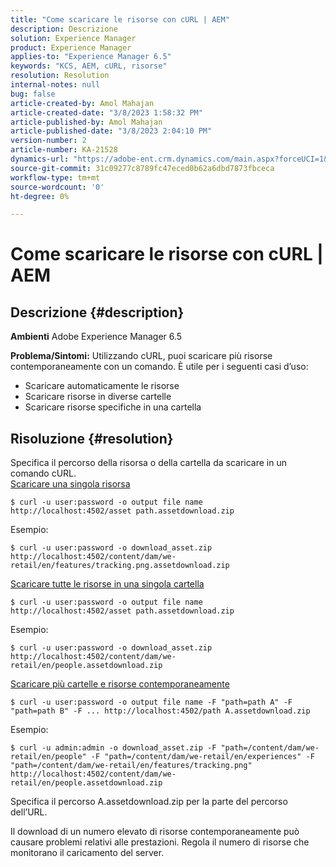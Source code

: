 ```yaml
---
title: "Come scaricare le risorse con cURL | AEM"
description: Descrizione
solution: Experience Manager
product: Experience Manager
applies-to: "Experience Manager 6.5"
keywords: "KCS, AEM, cURL, risorse"
resolution: Resolution
internal-notes: null
bug: false
article-created-by: Amol Mahajan
article-created-date: "3/8/2023 1:58:32 PM"
article-published-by: Amol Mahajan
article-published-date: "3/8/2023 2:04:10 PM"
version-number: 2
article-number: KA-21528
dynamics-url: "https://adobe-ent.crm.dynamics.com/main.aspx?forceUCI=1&pagetype=entityrecord&etn=knowledgearticle&id=dc8a114f-b9bd-ed11-83ff-6045bd006268"
source-git-commit: 31c09277c8789fc47eced0b62a6dbd7873fbceca
workflow-type: tm+mt
source-wordcount: '0'
ht-degree: 0%

---
```


# Come scaricare le risorse con cURL | AEM

## Descrizione {#description}

<b>Ambienti</b>
Adobe Experience Manager 6.5


<b>Problema/Sintomi:</b>
Utilizzando cURL, puoi scaricare più risorse contemporaneamente con un comando. È utile per i seguenti casi d’uso:

- Scaricare automaticamente le risorse
- Scaricare risorse in diverse cartelle
- Scaricare risorse specifiche in una cartella



## Risoluzione {#resolution}

Specifica il percorso della risorsa o della cartella da scaricare in un comando cURL.<br>
<u>Scaricare una singola risorsa</u>


```
$ curl -u user:password -o output file name http://localhost:4502/asset path.assetdownload.zip
```


Esempio:


```
$ curl -u user:password -o download_asset.zip http://localhost:4502/content/dam/we-retail/en/features/tracking.png.assetdownload.zip
```


<u>Scaricare tutte le risorse in una singola cartella</u>


```
$ curl -u user:password -o output file name http://localhost:4502/asset path.assetdownload.zip
```


Esempio:


```
$ curl -u user:password -o download_asset.zip http://localhost:4502/content/dam/we-retail/en/people.assetdownload.zip
```


<u>Scaricare più cartelle e risorse contemporaneamente</u>


```
$ curl -u user:password -o output file name -F "path=path A" -F "path=path B" -F ... http://localhost:4502/path A.assetdownload.zip
```


Esempio:


```
$ curl -u admin:admin -o download_asset.zip -F "path=/content/dam/we-retail/en/people" -F "path=/content/dam/we-retail/en/experiences" -F "path=/content/dam/we-retail/en/features/tracking.png" http://localhost:4502/content/dam/we-retail/en/people.assetdownload.zip
```


Specifica il percorso A.assetdownload.zip per la parte del percorso dell’URL.

Il download di un numero elevato di risorse contemporaneamente può causare problemi relativi alle prestazioni. Regola il numero di risorse che monitorano il caricamento del server.
